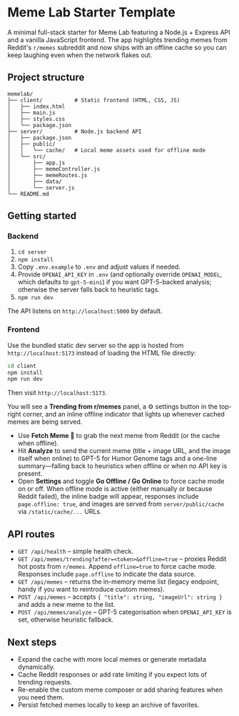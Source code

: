 # Meme Lab Starter Template

A minimal full-stack starter for Meme Lab featuring a Node.js + Express API and a vanilla JavaScript frontend. The app highlights trending memes from Reddit's `r/memes` subreddit and now ships with an offline cache so you can keep laughing even when the network flakes out.

## Project structure

```
memelab/
├── client/          # Static frontend (HTML, CSS, JS)
│   ├── index.html
│   ├── main.js
│   ├── styles.css
│   └── package.json
├── server/          # Node.js backend API
│   ├── package.json
│   ├── public/
│   │   └── cache/   # Local meme assets used for offline mode
│   └── src/
│       ├── app.js
│       ├── memeController.js
│       ├── memeRoutes.js
│       ├── data/
│       └── server.js
└── README.md
```

## Getting started

### Backend

1. `cd server`
2. `npm install`
3. Copy `.env.example` to `.env` and adjust values if needed.
4. Provide `OPENAI_API_KEY` in `.env` (and optionally override `OPENAI_MODEL`, which defaults to `gpt-5-mini`) if you want GPT-5-backed analysis; otherwise the server falls back to heuristic tags.
5. `npm run dev`

The API listens on `http://localhost:5000` by default.

### Frontend

Use the bundled static dev server so the app is hosted from `http://localhost:5173` instead of loading the HTML file directly:

```bash
cd client
npm install
npm run dev
```

Then visit `http://localhost:5173`.

You will see a **Trending from r/memes** panel, a ⚙️ settings button in the top-right corner, and an inline offline indicator that lights up whenever cached memes are being served.

- Use **Fetch Meme 🎲** to grab the next meme from Reddit (or the cache when offline).
- Hit **Analyze** to send the current meme (title + image URL, and the image itself when online) to GPT-5 for Humor Genome tags and a one-line summary—falling back to heuristics when offline or when no API key is present.
- Open **Settings** and toggle **Go Offline / Go Online** to force cache mode on or off. When offline mode is active (either manually or because Reddit failed), the inline badge will appear, responses include `page.offline: true`, and images are served from `server/public/cache` via `/static/cache/...` URLs.

## API routes

- `GET /api/health` – simple health check.
- `GET /api/memes/trending?after=<token>&offline=true` – proxies Reddit hot posts from `r/memes`. Append `offline=true` to force cache mode. Responses include `page.offline` to indicate the data source.
- `GET /api/memes` – returns the in-memory meme list (legacy endpoint, handy if you want to reintroduce custom memes).
- `POST /api/memes` – accepts `{ "title": string, "imageUrl": string }` and adds a new meme to the list.
- `POST /api/memes/analyze` – GPT-5 categorisation when `OPENAI_API_KEY` is set, otherwise heuristic fallback.

## Next steps

- Expand the cache with more local memes or generate metadata dynamically.
- Cache Reddit responses or add rate limiting if you expect lots of trending requests.
- Re-enable the custom meme composer or add sharing features when you need them.
- Persist fetched memes locally to keep an archive of favorites.
